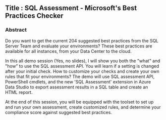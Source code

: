 
## Title : **SQL Assessment - Microsoft's Best Practices Checker**
### Abstract
Do you want to get the current 204 suggested best practices from the SQL Server Team and evaluate your environments? These best practices are available for all instances, from your Data Center to the cloud.

In this all demo session (Yes, no slides), I will show you both the "what" and "how" to use the SQL assessment API. You will learn if a setting is changed after your initial check. How to customize your checks and create your own rules that fit your environments? The demo will use SQL assessment API, PowerShell cmdlets, and the new 'SQL Assessment' extension in Azure Data Studio to export assessment results in a SQL table and create an HTML report. 

At the end of this session, you will be equipped with the toolset to set up and run your own assessment, create customized rules, and determine your compliance score against suggested best practices.

